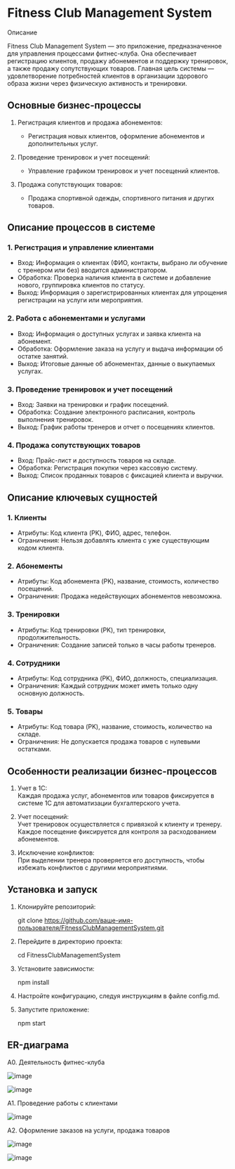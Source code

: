 # Fitness Club Management System

Описание

Fitness Club Management System — это приложение, предназначенное для управления процессами фитнес-клуба. Она обеспечивает регистрацию клиентов, продажу абонементов и поддержку тренировок, а также продажу сопутствующих товаров. Главная цель системы — удовлетворение потребностей клиентов в организации здорового образа жизни через физическую активность и тренировки.

## Основные бизнес-процессы

1. Регистрация клиентов и продажа абонементов:
   - Регистрация новых клиентов, оформление абонементов и дополнительных услуг.

2. Проведение тренировок и учет посещений:
   - Управление графиком тренировок и учет посещений клиентов.

3. Продажа сопутствующих товаров:
   - Продажа спортивной одежды, спортивного питания и других товаров.

## Описание процессов в системе

### 1. Регистрация и управление клиентами
- Вход: Информация о клиентах (ФИО, контакты, выбрано ли обучение с тренером или без) вводится администратором.
- Обработка: Проверка наличия клиента в системе и добавление нового, группировка клиентов по статусу.
- Выход: Информация о зарегистрированных клиентах для упрощения регистрации на услуги или мероприятия.

### 2. Работа с абонементами и услугами
- Вход: Информация о доступных услугах и заявка клиента на абонемент.
- Обработка: Оформление заказа на услугу и выдача информации об остатке занятий.
- Выход: Итоговые данные об абонементах, данные о выкупаемых услугах.

### 3. Проведение тренировок и учет посещений
- Вход: Заявки на тренировки и график посещений.
- Обработка: Создание электронного расписания, контроль выполнения тренировок.
- Выход: График работы тренеров и отчет о посещениях клиентов.

### 4. Продажа сопутствующих товаров
- Вход: Прайс-лист и доступность товаров на складе.
- Обработка: Регистрация покупки через кассовую систему.
- Выход: Список проданных товаров с фиксацией клиента и выручки.

## Описание ключевых сущностей

### 1. Клиенты
- Атрибуты: Код клиента (PK), ФИО, адрес, телефон.
- Ограничения: Нельзя добавлять клиента с уже существующим кодом клиента.

### 2. Абонементы
- Атрибуты: Код абонемента (PK), название, стоимость, количество посещений.
- Ограничения: Продажа недействующих абонементов невозможна.

### 3. Тренировки
- Атрибуты: Код тренировки (PK), тип тренировки, продолжительность.
- Ограничения: Создание записей только в часы работы тренеров.

### 4. Сотрудники
- Атрибуты: Код сотрудника (PK), ФИО, должность, специализация.
- Ограничения: Каждый сотрудник может иметь только одну основную должность.

### 5. Товары
- Атрибуты: Код товара (PK), название, стоимость, количество на складе.
- Ограничения: Не допускается продажа товаров с нулевыми остатками.

## Особенности реализации бизнес-процессов

1. Учет в 1С:  
   Каждая продажа услуг, абонементов или товаров фиксируется в системе 1С для автоматизации бухгалтерского учета.

2. Учет посещений:  
   Учет тренировок осуществляется с привязкой к клиенту и тренеру. Каждое посещение фиксируется для контроля за расходованием абонементов.

3. Исключение конфликтов:  
   При выделении тренера проверяется его доступность, чтобы избежать конфликтов с другими мероприятиями.

## Установка и запуск

1. Клонируйте репозиторий:
   
   git clone https://github.com/ваше-имя-пользователя/FitnessClubManagementSystem.git
   

2. Перейдите в директорию проекта:
   
   cd FitnessClubManagementSystem
   

3. Установите зависимости:
   
   npm install
   

4. Настройте конфигурацию, следуя инструкциям в файле config.md.

5. Запустите приложение:
   
   npm start

## ER-диаграма
А0. Деятельность фитнес-клуба

![image](https://github.com/user-attachments/assets/26662cdc-6e23-4d50-9747-9fa5a785c3ca)

![image](https://github.com/user-attachments/assets/ce1c1eab-57b8-4b3d-a555-c9e00f94693f)

А1. Проведение работы с клиентами

![image](https://github.com/user-attachments/assets/8ee1db34-e2c4-4bfb-bb34-84e9eb40da5a)

А2. Оформление заказов на услуги, продажа товаров

![image](https://github.com/user-attachments/assets/ecda1960-0d09-48db-87d0-a274c12d00bf)


![image](https://github.com/user-attachments/assets/0b06ca11-eb1b-48f9-a7c1-1f836948799c)
